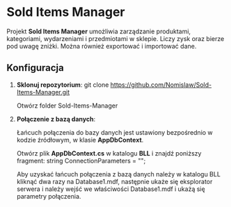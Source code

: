 # Sold Items Manager

Projekt **Sold Items Manager** umożliwia zarządzanie produktami, kategoriami, wydarzeniami i przedmiotami w sklepie. Liczy zysk oraz bierze pod uwagę zniżki. Można również exportować i importować dane.

## Konfiguracja
1. **Sklonuj repozytorium**:
   git clone https://github.com/Nomislaw/Sold-Items-Manager.git

   Otwórz folder Sold-Items-Manager

2. **Połączenie z bazą danych**:

   Łańcuch połączenia do bazy danych jest ustawiony bezpośrednio w kodzie źródłowym, w klasie **AppDbContext**.

   Otwórz plik **AppDbContext.cs** w katalogu **BLL** i znajdź poniższy fragment:
   string ConnectionParameters = "";

   Aby uzyskać łańcuch połączenia z bazą danych należy w katalogu BLL kliknąć dwa razy na Database1.mdf, następnie ukaże się eksplorator serwera i należy wejść we właściwości Database1.mdf i ukażą się parametry połączenia.

   
